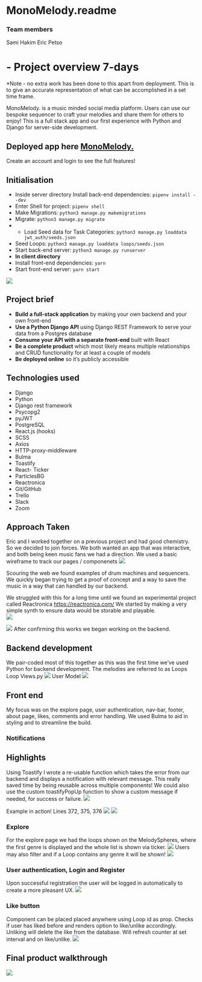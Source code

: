 # MonoMelody.readme
### Team members
Sami Hakim 
Eric Petso
# - Project overview 7-days
*Note - no extra work has been done to this apart from deployment. This is to give an accurate representation of what can be accomplished in a set time frame.

MonoMelody. is a music minded social media platform. Users can use  our bespoke sequencer to craft your melodies and share them for others to enjoy! This is a full stack app and our first experience with Python and Django for server-side development. 

## **Deployed app here [MonoMelody.](https://monomelody.herokuapp.com/)**
Create an account and login to see the full features! 

## Initialisation
* Inside server directory Install back-end dependencies: `pipenv install --dev`
* Enter Shell for project: `pipenv shell`
* Make Migrations: `python3 manage.py makemigrations`
* Migrate: `python3 manage.py migrate`
* * Load Seed data for Task Categories: `python3 manage.py loaddata jwt_auth/seeds.json`
* Seed Loops: `python3 manage.py loaddata loops/seeds.json`
* Start back-end server: `python3 manage.py runserver`
* **In client directory** 
* Install front-end dependencies: `yarn`
* Start front-end server: `yarn start`

![](Screenshot%202021-04-29%20at%2022.04.10.png)

## Project brief
* **Build a full-stack application** by making your own backend and your own front-end
* **Use a Python Django API** using Django REST Framework to serve your data from a Postgres database
* **Consume your API with a separate front-end** built with React
* **Be a complete product** which most likely means multiple relationships and CRUD functionality for at least a couple of models
* **Be deployed online** so it’s publicly accessible

## Technologies used
* Django 
* Python
* Django rest framework
*  Psycopg2
* pyJWT
* PostgreSQL
* React.js (hooks)
* SCSS
* Axios
*  HTTP-proxy-middleware
*  Bulma
* Toastify
* React- Ticker
* ParticlesBG
* Reactronica
* Git/GitHub
* Trello
* Slack
* Zoom

## Approach Taken
Eric and I worked together on a previous project and had good chemistry. So we decided to join forces. 
We both wanted an app that was interactive, and both being keen music fans we had a direction.
We used a basic wireframe to track our pages / componenets 
![](Screenshot%202021-04-30%20at%2014.03.04.png)

Scouring the web we found examples of drum machines and sequencers. We quickly began trying to get a proof of concept and a way to save the music in a way that can handled by our backend.

We struggled with this for a long time until we found an experimental project called Reactronica https://reactronica.com/
We started by making a very simple synth to ensure data would be storable and playable.  
![](Screenshot%202021-04-30%20at%2013.05.08.png)

![](Screenshot%202021-04-30%20at%2013.03.12.png)
After confirming this works we began working on the backend.

## Backend development
We pair-coded most of this together as this was the first time we’ve used Python for backend development. 
The melodies are referred to as  Loops
Loop Views.py
![](Screenshot%202021-04-30%20at%2013.10.58.png)
User Model
![](Screenshot%202021-04-30%20at%2014.26.26.png)


## Front end 
My focus was on the explore page, user authentication, nav-bar, footer, about page, likes, comments and  error handling. We used Bulma to aid in styling and to streamline the build. 
###  Notifications 
## Highlights 
Using Toastify I wrote a re-usable function which takes the error from our backend and displays a notification with relevant message. This really saved time by being reusable across multiple components! 
We could also use the custom toastifyPopUp function to show a custom message if needed, for success or failure. 
![](Screenshot%202021-04-30%20at%2014.57.08.png)

Example in action! 
Lines 372, 375, 376
![](Screenshot%202021-04-30%20at%2015.01.11.png)
![](Screenshot%202021-04-30%20at%2015.04.14.png)

### Explore
For the explore page we had the loops shown on the MelodySpheres, where the first genre is displayed and the whole list is shown via ticker. 
![](Screenshot%202021-04-30%20at%2015.14.07.png)
Users may also filter and if a Loop contains any genre it will be shown!
![](Screenshot%202021-04-30%20at%2015.16.49.png)

### User authentication, Login and Register
Upon successful registration the user will be logged in automatically to create a more pleasant UX. 
![](Screenshot%202021-04-30%20at%2015.21.24.png)

### Like button
Component can be placed placed anywhere using Loop id as prop.
Checks if user has liked before and renders option to like/unlike accordingly. Unliking will delete the like from the database.
Will refresh counter at set interval and on like/unlike.
![](Screenshot%202021-04-30%20at%2016.07.30.png)

## Final product walkthrough	
![](Screenshot%202021-04-30%20at%2016.01.44.png)






